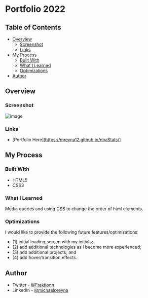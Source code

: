 # Portfolio 2022


## Table of Contents

- [Overview](#Overview)
  - [Screenshot](#Screenshot)
  - [Links](#Links)
- [My Process](#My-Process)
  - [Built With](#Built-With)
  - [What I Learned](#What-I-Learned)
  - [Optimizations](#Optimizations)
- [Author](#Author)

## Overview

### Screenshot

![image](https://user-images.githubusercontent.com/37000585/167195534-15807747-7e6b-49c2-be6e-6865145cd4b7.png)

### Links

- [Portfolio Here][(https://mreyna12.github.io/nbaStats/)](https://mreyna12.github.io/portfolioWebsite/)

## My Process

### Built With

- HTML5
- CSS3

### What I Learned

Media queries and using CSS to change the order of html elements.

### Optimizations

I would like to provide the following future features/optimizations:
- (1) initial loading screen with my initials;
- (2) add additional technologies as I become more experienced;
- (3) add additional projects; and
- (4) add hover/transition effects.

## Author

- Twitter - [@Fraktionn](https://twitter.com/Fraktionn)
- LinkedIn - [@michaelpreyna](https://www.linkedin.com/in/michaelpreyna/)
